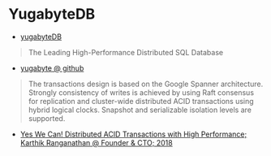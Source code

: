 # YugabyteDB

- [yugabyteDB](https://www.yugabyte.com/)
> The Leading High-Performance Distributed SQL Database

- [yugabyte @ github](https://github.com/YugaByte/yugabyte-db)

> The transactions design is based on the Google Spanner architecture. 
> Strongly consistency of writes is achieved by using Raft consensus for replication 
> and cluster-wide distributed ACID transactions using hybrid logical clocks. 
> Snapshot and serializable isolation levels are supported. 

- [Yes We Can! Distributed ACID Transactions with High Performance; Karthik Ranganathan @ Founder & CTO; 2018](https://blog.yugabyte.com/yes-we-can-distributed-acid-transactions-with-high-performance)
